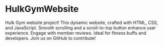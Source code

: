 # HulkGymWebsite
Hulk Gym website project! This dynamic website,  crafted with HTML, CSS, and JavaScript. Smooth scrolling and a scroll-to-top button enhance user experience. Engage with member reviews. Ideal for fitness buffs and developers. Join us on GitHub to contribute!
